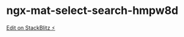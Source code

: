 # ngx-mat-select-search-hmpw8d

[Edit on StackBlitz ⚡️](https://stackblitz.com/edit/ngx-mat-select-search-hmpw8d)